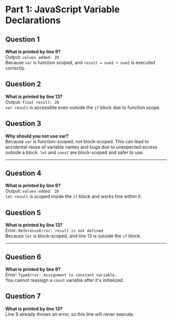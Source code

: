 # Part 1: JavaScript Variable Declarations

## Question 1
**What is printed by line 9?**  
Output: `values added: 20`  
Because `var` is function scoped, and `result = num1 + num2` is executed correctly.

## Question 2
**What is printed by line 13?**  
Output: `final result: 20`  
`var result` is accessible even outside the `if` block due to function scope.

## Question 3
**Why should you not use var?**  
Because `var` is function-scoped, not block-scoped. This can lead to accidental reuse of variable names and bugs due to unexpected access outside a block. `let` and `const` are block-scoped and safer to use.

---

## Question 4
**What is printed by line 9?**  
Output: `values added: 20`  
`let result` is scoped inside the `if` block and works fine within it.

## Question 5
**What is printed by line 13?**  
Error: `ReferenceError: result is not defined`  
Because `let` is block-scoped, and line 13 is outside the `if` block.

---

## Question 6
**What is printed by line 9?**  
Error: `TypeError: Assignment to constant variable.`  
You cannot reassign a `const` variable after it's initialized.

## Question 7
**What is printed by line 13?**  
Line 9 already throws an error, so this line will never execute.
